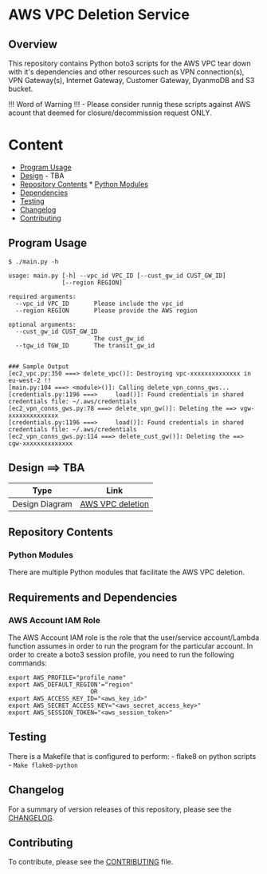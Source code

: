 # AWS VPC Deletion Service

## Overview

This repository contains Python boto3 scripts for the AWS VPC tear down with it's dependencies and other resources such as VPN connection(s), VPN Gateway(s), 
Internet Gateway, Customer Gateway, DyanmoDB and S3 bucket.

!!! Word of Warning !!! - Please consider runnig these scripts against AWS acount that deemed for closure/decommission request ONLY.

# Content

* [Program Usage](#program-usage)
* [Design](#design) - TBA
* [Repository Contents](#repository-contents)
      * [Python Modules](#python-modules)
* [Dependencies](#dependencies)
* [Testing](#testing)
* [Changelog](#changelog)
* [Contributing](#contributing)

<a name="program-usage"></a>

## Program Usage

```
$ ./main.py -h

usage: main.py [-h] --vpc_id VPC_ID [--cust_gw_id CUST_GW_ID]
               [--region REGION]

required arguments:
  --vpc_id VPC_ID       Please include the vpc_id
  --region REGION       Please provide the AWS region

optional arguments:
  --cust_gw_id CUST_GW_ID
                        The cust_gw_id
  --tgw_id TGW_ID       The transit_gw_id


### Sample Output
[ec2_vpc.py:350 ===> delete_vpc()]: Destroying vpc-xxxxxxxxxxxxxx in eu-west-2 !!
[main.py:104 ===> <module>()]: Calling delete_vpn_conns_gws...
[credentials.py:1196 ===>     load()]: Found credentials in shared credentials file: ~/.aws/credentials
[ec2_vpn_conns_gws.py:78 ===> delete_vpn_gw()]: Deleting the ==> vgw-xxxxxxxxxxxxxx
[credentials.py:1196 ===>     load()]: Found credentials in shared credentials file: ~/.aws/credentials
[ec2_vpn_conns_gws.py:114 ===> delete_cust_gw()]: Deleting the ==> cgw-xxxxxxxxxxxxxx

```

<a name="design"></a>

## Design ==> TBA

| Type | Link |
|--------|---------|
| Design Diagram | [AWS VPC deletion](images/aws-vpc-delete-service.png) |  ==> TBA

<a name="repository-contents"></a>

## Repository Contents



<a name="python-modules"></a>

### Python Modules

There are multiple Python modules that facilitate the AWS VPC deletion.

<a name="dependencies"></a>

## Requirements and Dependencies

### AWS Account IAM Role

The AWS Account IAM role is the role that the user/service account/Lambda function assumes in order to run the program for the particular account.
In order to create a boto3 session profile, you need to run the following commands:
```
export AWS_PROFILE="profile_name"
export AWS_DEFAULT_REGION'="region"  
                       OR
export AWS_ACCESS_KEY_ID="<aws_key_id>"
export AWS_SECRET_ACCESS_KEY="<aws_secret_access_key>"
export AWS_SESSION_TOKEN="<aws_session_token>"
```

<a name="testing"></a>

## Testing

There is a Makefile that is configured to perform:
    - flake8 on python scripts
        - ```Make flake8-python```

<a name="changelog"></a>

## Changelog

For a summary of version releases of this repository, please see the [CHANGELOG](CHANGELOG.md).

<a name="contributing"></a>

## Contributing

To contribute, please see the [CONTRIBUTING](CONTRIBUTING.md) file.